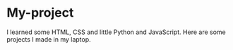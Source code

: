 # My-project
I learned some HTML, CSS and little Python and JavaScript. Here are some projects I made in my laptop.
